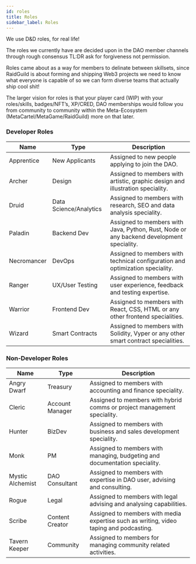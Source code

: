 ```yaml
---
id: roles
title: Roles
sidebar_label: Roles
---
```


We use D&D roles, for real life!

The roles we currently have are decided upon in the DAO member channels through rough consensus TL:DR ask for forgiveness not permission.

Roles came about as a way for members to delinate between skillsets, since RaidGuild is about forming and shipping Web3 projects we need to know what everyone is capable of so we can form diverse teams that actually ship cool shit!

The larger vision for roles is that your player card (WIP) with your roles/skills, badges/NFT’s, XP/CRED, DAO memberships would follow you from community to community within the Meta-Ecosystem (MetaCartel/MetaGame/RaidGuild) more on that later.

### Developer Roles

| Name | Type      | Description     |
| -------- | --------- | ---------- |
| Apprentice  | New Applicants | Assigned to new people applying to join the DAO. |
| Archer  | Design | Assigned to members with artistic, graphic design and illustration speciality. |
| Druid  | Data Science/Analytics | Assigned to members with research, SEO and data analysis speciality. |
| Paladin  | Backend Dev | Assigned to members with Java, Python, Rust, Node or any backend development speciality. |
| Necromancer  | DevOps | Assigned to members with technical configuration and optimization speciality. |
| Ranger  | UX/User Testing | Assigned to members with user experience, feedback and testing expertise. |
| Warrior  | Frontend Dev | Assigned to members with React, CSS, HTML or any other frontend specialities. |
| Wizard  | Smart Contracts | Assigned to members with Solidity, Vyper or any other smart contract specialities. |

### Non-Developer Roles

| Name | Type      | Description     |
| -------- | --------- | ---------- |
| Angry Dwarf  | Treasury | Assigned to members with accounting and finance speciality. |
| Cleric  | Account Manager | Assigned to members with hybrid comms or project management speciality. |
| Hunter  | BizDev | Assigned to members with business and sales development speciality. |
| Monk  | PM | Assigned to members with managing, budgeting and documentation speciality. |
| Mystic Alchemist  | DAO Consultant | Assigned to members with expertise in DAO user, advising and consulting. |
| Rogue  | Legal | Assigned to members with legal advising and analysing capabilities. |
| Scribe  | Content Creator | Assigned to members with media expertise such as writing, video taping and podcasting. |
| Tavern Keeper  | Community | Assigned to members for managing community related activities. |